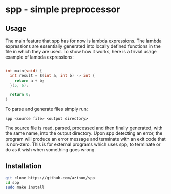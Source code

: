 # spp - simple preprocessor

## Usage

The main feature that spp has for now is lambda expressions. The lambda expressions are essentially generated into locally defined functions in the file in which they are used. To show how it works, here is a trivial usage example of lambda expressions:
```c

int main(void) {
  int result = $(int a, int b) -> int {
    return a + b;
  }(5, 6);

  return 0;
}
```

To parse and generate files simply run:
```
spp <source file> <output directory>
```

The source file is read, parsed, processed and then finally generated, with the same name, into the output directory. Upon spp detecting an error, the program will produce an error message and terminate with an exit code that is non-zero. This is for external programs which uses spp, to terminate or do as it wish when something goes wrong.

## Installation

```bash
git clone https://github.com/azinum/spp
cd spp
sudo make install
```
